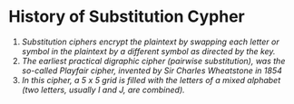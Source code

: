 # History of Substitution Cypher
1. *Substitution ciphers encrypt the plaintext by swapping each letter or symbol in the plaintext by a different symbol as directed by the key.*
2. *The earliest practical digraphic cipher (pairwise substitution), was the so-called Playfair cipher, invented by Sir Charles Wheatstone in 1854*
3. *In this cipher, a 5 x 5 grid is filled with the letters of a mixed alphabet (two letters, usually I and J, are combined).*
